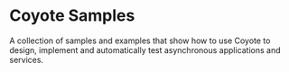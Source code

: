 Coyote Samples
==============
A collection of samples and examples that show how to use Coyote to design, implement and automatically test asynchronous applications and services.
